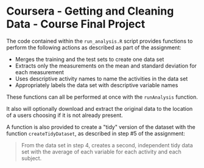 # Coursera - Getting and Cleaning Data - Course Final Project

The code contained within the `run_analysis.R` script provides functions to perform the following actions as described as part of the assignment:

- Merges the training and the test sets to create one data set
- Extracts only the measurements on the mean and standard deviation for each measurement
- Uses descriptive activity names to name the activities in the data set
- Appropriately labels the data set with descriptive variable names

These functions can all be performed at once with the `runAnalysis` function.

It also will optionally download and extract the original data to the location of a users choosing if it is not already present.

A function is also provided to create a "tidy" version of the dataset with the function `createTidyDataset`, as described in step #5 of the assignment:

> From the data set in step 4, creates a second, independent tidy data set with the average of each variable for each activity and each subject.

